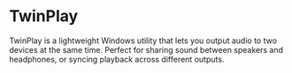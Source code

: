 # TwinPlay
TwinPlay is a lightweight Windows utility that lets you output audio to two devices at the same time. Perfect for sharing sound between speakers and headphones, or syncing playback across different outputs.
